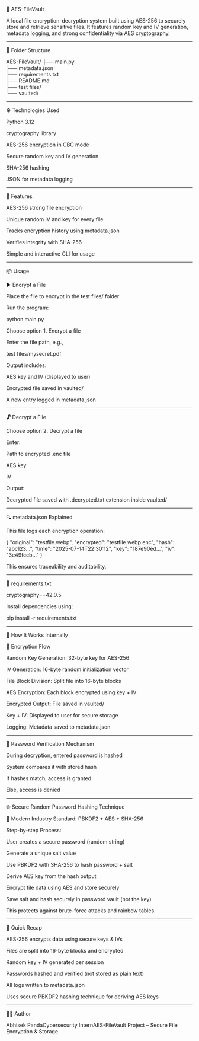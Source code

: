 🔐 AES-FileVault

A local file encryption-decryption system built using AES-256 to securely store and retrieve sensitive files. It features random key and IV generation, metadata logging, and strong confidentiality via AES cryptography.

-------------------------------------------------------------------------------------------------------------------------------------------------------------------------------------------------------------------------------------------------------------------

📁 Folder Structure

AES-FileVault/
├── main.py              
├── metadata.json        
├── requirements.txt     
├── README.md            
├── test files/         
└── vaulted/            

------------------------------------------------------------------------------------------------------------------------------------------------------------------------------------------------------------------------------------------------------------------- 


⚙️ Technologies Used

Python 3.12

cryptography library

AES-256 encryption in CBC mode

Secure random key and IV generation

SHA-256 hashing

JSON for metadata logging


-------------------------------------------------------------------------------------------------------------------------------------------------------------------------------------------------------------------------------------------------------------------

🚀 Features

AES-256 strong file encryption

Unique random IV and key for every file

Tracks encryption history using metadata.json

Verifies integrity with SHA-256

Simple and interactive CLI for usage

-------------------------------------------------------------------------------------------------------------------------------------------------------------------------------------------------------------------------------------------------------------------

📦 Usage

▶ Encrypt a File

Place the file to encrypt in the test files/ folder

Run the program:

python main.py

Choose option 1. Encrypt a file

Enter the file path, e.g.,

test files/mysecret.pdf

Output includes:

AES key and IV (displayed to user)

Encrypted file saved in vaulted/

A new entry logged in metadata.json

-------------------------------------------------------------------------------------------------------------------------------------------------------------------------------------------------------------------------------------------------------------------

🔓 Decrypt a File

Choose option 2. Decrypt a file

Enter:

Path to encrypted .enc file

AES key

IV

Output:

Decrypted file saved with .decrypted.txt extension inside vaulted/


-------------------------------------------------------------------------------------------------------------------------------------------------------------------------------------------------------------------------------------------------------------------

🔍 metadata.json Explained

This file logs each encryption operation:

{
  "original": "testfile.webp",
  "encrypted": "testfile.webp.enc",
  "hash": "abc123...",
  "time": "2025-07-14T22:30:12",
  "key": "187e90ed...",
  "iv": "3e49fccb..."
}

This ensures traceability and auditability.


-------------------------------------------------------------------------------------------------------------------------------------------------------------------------------------------------------------------------------------------------------------------

📆 requirements.txt

cryptography==42.0.5

Install dependencies using:

pip install -r requirements.txt

-------------------------------------------------------------------------------------------------------------------------------------------------------------------------------------------------------------------------------------------------------------------

🔐 How It Works Internally

🔄 Encryption Flow

Random Key Generation: 32-byte key for AES-256

IV Generation: 16-byte random initialization vector

File Block Division: Split file into 16-byte blocks

AES Encryption: Each block encrypted using key + IV

Encrypted Output: File saved in vaulted/

Key + IV: Displayed to user for secure storage

Logging: Metadata saved to metadata.json

-------------------------------------------------------------------------------------------------------------------------------------------------------------------------------------------------------------------------------------------------------------------

🔑 Password Verification Mechanism

During decryption, entered password is hashed

System compares it with stored hash

If hashes match, access is granted

Else, access is denied


-------------------------------------------------------------------------------------------------------------------------------------------------------------------------------------------------------------------------------------------------------------------

🌐 Secure Random Password Hashing Technique

🔐 Modern Industry Standard: PBKDF2 + AES + SHA-256

Step-by-step Process:

User creates a secure password (random string)

Generate a unique salt value

Use PBKDF2 with SHA-256 to hash password + salt

Derive AES key from the hash output

Encrypt file data using AES and store securely

Save salt and hash securely in password vault (not the key)

This protects against brute-force attacks and rainbow tables.

-------------------------------------------------------------------------------------------------------------------------------------------------------------------------------------------------------------------------------------------------------------------

🧠 Quick Recap

AES-256 encrypts data using secure keys & IVs

Files are split into 16-byte blocks and encrypted

Random key + IV generated per session

Passwords hashed and verified (not stored as plain text)

All logs written to metadata.json

Uses secure PBKDF2 hashing technique for deriving AES keys

-------------------------------------------------------------------------------------------------------------------------------------------------------------------------------------------------------------------------------------------------------------------

👨‍💻 Author

Abhisek PandaCybersecurity InternAES-FileVault Project – Secure File Encryption & Storage
